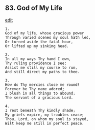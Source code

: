 
## 83.  God of My Life
[edit](https://docs.google.com/document/d/1U11ig3hfMi2%2DlD9%2DW6WKoufdMXqBGUQ0/edit?mode=html)




    1.
    God of my life, whose gracious power 
    Through varied scenes my soul hath led, 
    Or turned aside the fatal hour, 
    Or lifted up my sinking head. 

    2.
    In all my ways Thy hand I own, 
    Thy ruling providence I see: 
    Assist me still my course to run, 
    And still direct my paths to thee. 

    3.
    How do Thy mercies close me round! 
    Forever be Thy name adored; 
    I blush in all things to abound; 
    The servant of a gracious Lord. 

    4.
    I rest beneath Thy kindly shade; 
    My griefs expire, my troubles cease; 
    Thou, Lord, on whom my soul is stayed, 
    Wilt keep me still in perfect peace.
